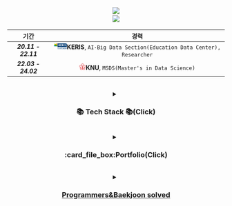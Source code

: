 <div align=center>
<a href="https://hits.seeyoufarm.com"><img src="https://hits.seeyoufarm.com/api/count/incr/badge.svg?url=https%3A%2F%2Fgithub.com%2FQuietseong&count_bg=%23EBBE41&title_bg=%231C3F70&icon=&icon_color=%23000000&title=hits&edge_flat=false"/></a>
</div>
<div align=center>
<img src="https://capsule-render.vercel.app/api?type=venom&height=250&color=1C3F70&text=Quietseong's%20Git&section=header&reversal=false&fontColor=ebbe41&fontAlign=50&textBg=false&rotate=-4&fontSize=65&desc=Play%20with%20data!&descSize=14&descAlignY=65&descAlign=49&" />

기간|경력|
:---:|:---:|
***20.11 - 22.11***|<img src="Images/keris.png" alt="KERIS" width="30" height="15">**KERIS**, `AI·Big Data Section(Education Data Center), Researcher`|
***22.03 - 24.02***|<img src="Images/knu.jpg" alt="KNU" width="15" height="15">**KNU**, `MSDS(Master's in Data Science)`|
<br>


<details>
<summary><h3>📚 Tech Stack 📚(Click)</h3> </summary>
	<p>✨ Platforms & Languages ✨</p>
	<img src="https://img.shields.io/badge/Python-3776AB?style=flat&logo=Python&logoColor=white" />
	<img src="https://img.shields.io/badge/MySQL-4479A1?style=flat&logo=MySQL&logoColor=white" />
	<br>
	<img src="https://img.shields.io/badge/NumPy-013243?style=flat&logo=NumPy&logoColor=white" />
	<img src="https://img.shields.io/badge/SciPy-8CAAE6?style=flat&logo=SciPy&logoColor=white" />
	<img src="https://img.shields.io/badge/scikit%20learn-F7931E?style=flat&logo=scikit%20learn&logoColor=white" />
	<img src="https://img.shields.io/badge/pandas-150458?style=flat&logo=pandas&logoColor=white" />
<br>
<br>	
	<p>🎨 Visualization Tools 🎨</p>
	<img src="https://img.shields.io/badge/Plotly-3F4F75?style=flat&logo=Plotly&logoColor=white" />
	<img src="https://img.shields.io/badge/Power%20BI-F2C811?style=flat&logo=Power%20BI&logoColor=white" />
	<img src="https://img.shields.io/badge/Tableau-E97627?style=flat&logo=Tableau&logoColor=white" />
<br>

</details>
</div>
<br>
<div align=center>
<details>
<summary>
	<h3>:card_file_box:Portfolio(Click)</h3>
</summary>
<h5>:rocket:<a href="https://github.com/Quietseong/Portfolio/blob/main/Dacon/2312_PriceModeling/%EC%BA%A1%EC%8A%A4%ED%86%A4_%EA%B0%80%EA%B2%A9%EB%AA%A8%EB%8D%B8%EC%84%A4%EC%A0%95.pdf">Capstone</a></h5>
</details>
</div>
<br>
<div align=center>
<details>
<summary><h3><a href="https://github.com/Quietseong/programmers"> Programmers&Baekjoon solved<Click></h3></summary>
<!-- <a href="https://solved.ac/jys135"><img src="http://mazassumnida.wtf/api/v2/generate_badge?boj=jys135" alt="Solved.ac Profile"> -->
</div>
</details>
